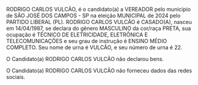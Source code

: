 RODRIGO CARLOS VULCÃO, é o candidato(a) a VEREADOR pelo município de SÃO JOSÉ DOS CAMPOS - SP na eleição MUNICIPAL de 2024 pelo PARTIDO LIBERAL (PL). RODRIGO CARLOS VULCÃO é CASADO(A), nasceu em 14/04/1987, se declara do gênero MASCULINO da cor/raça PRETA, sua ocupação é TÉCNICO DE ELETRICIDADE, ELETRÔNICA E TELECOMUNICAÇÕES e seu grau de instrução é ENSINO MÉDIO COMPLETO. Seu nome de urna é VULCÃO, e seu número de urna é 22.

O Candidato(a) RODRIGO CARLOS VULCÃO não declarou bens.


O Candidato(a) RODRIGO CARLOS VULCÃO não forneceu dados das redes sociais.